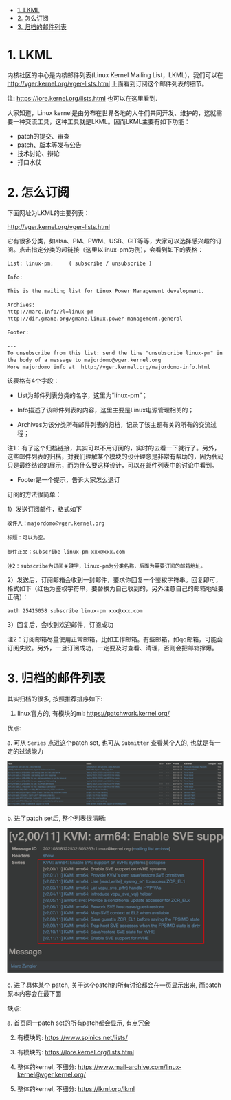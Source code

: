
<!-- @import "[TOC]" {cmd="toc" depthFrom=1 depthTo=6 orderedList=false} -->

<!-- code_chunk_output -->

- [1. LKML](#1-lkml)
- [2. 怎么订阅](#2-怎么订阅)
- [3. 归档的邮件列表](#3-归档的邮件列表)

<!-- /code_chunk_output -->

# 1. LKML

内核社区的中心是内核邮件列表(Linux Kernel Mailing List，LKML)，我们可以在 http://vger.kernel.org/vger-lists.html 上面看到订阅这个邮件列表的细节。

注: https://lore.kernel.org/lists.html 也可以在这里看到.

大家知道，Linux kernel是由分布在世界各地的大牛们共同开发、维护的，这就需要一种交流工具，这种工具就是LKML。因而LKML主要有如下功能：

* patch的提交、审查
* patch、版本等发布公告
* 技术讨论、辩论
* 打口水仗

# 2. 怎么订阅

下面网址为LKML的主要列表：

http://vger.kernel.org/vger-lists.html

它有很多分类，如alsa、PM、PWM、USB、GIT等等，大家可以选择感兴趣的订阅。点击指定分类的超链接（这里以linux-pm为例），会看到如下的表格：

```
List: linux-pm;     ( subscribe / unsubscribe )

Info:

This is the mailing list for Linux Power Management development.

Archives:
http://marc.info/?l=linux-pm
http://dir.gmane.org/gmane.linux.power-management.general

Footer:

---
To unsubscribe from this list: send the line "unsubscribe linux-pm" in
the body of a message to majordomo@vger.kernel.org
More majordomo info at  http://vger.kernel.org/majordomo-info.html
```

该表格有4个字段：

* List为邮件列表分类的名字，这里为“linux-pm”；

* Info描述了该邮件列表的内容，这里主要是Linux电源管理相关的；

* Archives为该分类所有邮件列表的归档，记录了该主题有关的所有的交流过程；

注1：有了这个归档链接，其实可以不用订阅的，实时的去看一下就行了。另外，这些邮件列表的归档，对我们理解某个模块的设计理念是非常有帮助的，因为代码只是最终结论的展示，而为什么要这样设计，可以在邮件列表中的讨论中看到。

* Footer是一个提示，告诉大家怎么退订

订阅的方法很简单：

1）发送订阅邮件，格式如下

```
收件人：majordomo@vger.kernel.org

标题：可以为空。

邮件正文：subscribe linux-pm xxx@xxx.com

注2：subscribe为订阅关键字，linux-pm为分类名称，后面为需要订阅的邮箱地址。
```

2）发送后，订阅邮箱会收到一封邮件，要求你回复一个鉴权字符串。回复即可，格式如下（红色为鉴权字符串，要替换为自己收到的，另外注意自己的邮箱地址要正确）：

```
auth 25415058 subscribe linux-pm xxx@xxx.com
```

3）回复后，会收到欢迎邮件，订阅成功

注2：订阅邮箱尽量使用正常邮箱，比如工作邮箱。有些邮箱，如qq邮箱，可能会订阅失败。另外，一旦订阅成功，一定要及时查看、清理，否则会把邮箱撑爆。


# 3. 归档的邮件列表

其实归档的很多, 按照推荐排序如下:

1. linux官方的, 有模块的ml: https://patchwork.kernel.org/

优点:

a. 可从 `Series` 点进这个patch set, 也可从 `Submitter` 查看某个人的, 也就是有一定的过滤能力

![2021-03-18-23-18-29.png](./images/2021-03-18-23-18-29.png)

b. 进了patch set后, 整个列表很清晰:

![2021-03-18-23-10-10.png](./images/2021-03-18-23-10-10.png)

c. 进了具体某个 patch, 关于这个patch的所有讨论都会在一页显示出来, 而patch原本内容会在最下面

缺点:

a. 首页同一patch set的所有patch都会显示, 有点冗余




2. 有模块的: https://www.spinics.net/lists/


3. 有模块的: https://lore.kernel.org/lists.html

4. 整体的kernel, 不细分: https://www.mail-archive.com/linux-kernel@vger.kernel.org/
5. 整体的kernel, 不细分: https://lkml.org/lkml


